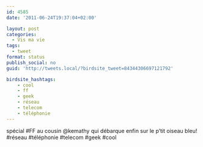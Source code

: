 ```yaml
---
id: 4585
date: '2011-06-24T19:37:04+02:00'

layout: post
categories:
  - Vis ma vie
tags:
  - tweet
format: status
publish_social: no
guid: 'http://tweets.local/?birdsite_tweet=84344306697121792'

birdsite_hashtags:
    - cool
    - ff
    - geek
    - réseau
    - telecom
    - téléphonie
---
```


spécial #FF au cousin @kemathy qui débarque enfin sur le p’tit oiseau bleu! #réseau #téléphonie #telecom #geek #cool